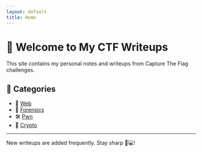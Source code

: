 ```yaml
---
layout: default
title: Home
---
```


# 🧠 Welcome to My CTF Writeups

This site contains my personal notes and writeups from Capture The Flag challenges.

## 📂 Categories

- 🔗 [Web](./categories/web)
- 🧪 [Forensics](./categories/forensics)
- 🛠️ [Pwn](./categories/pwn)
- 🔐 [Crypto](./categories/crypto)

---

New writeups are added frequently. Stay sharp 🧠💻!

